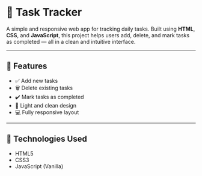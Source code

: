 # 📝 Task Tracker

A simple and responsive web app for tracking daily tasks. Built using **HTML**, **CSS**, and **JavaScript**, this project helps users add, delete, and mark tasks as completed — all in a clean and intuitive interface.

---

## 📌 Features

- ✅ Add new tasks
- 🗑️ Delete existing tasks
- ✔️ Mark tasks as completed
- 🌙 Light and clean design
- 💻 Fully responsive layout

---

## 🚀 Technologies Used

- HTML5
- CSS3
- JavaScript (Vanilla)
